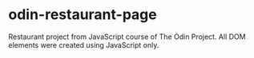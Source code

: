 # odin-restaurant-page
Restaurant project from JavaScript course of The Odin Project. All DOM elements were created using JavaScript only.
